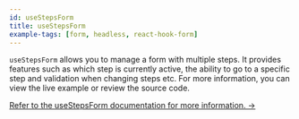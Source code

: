 ```yaml
---
id: useStepsForm
title: useStepsForm
example-tags: [form, headless, react-hook-form]
---
```


`useStepsForm` allows you to manage a form with multiple steps. It provides features such as which step is currently active, the ability to go to a specific step and validation when changing steps etc. For more information, you can view the live example or review the source code.

[Refer to the useStepsForm documentation for more information. →](/docs/packages/list-of-packages)

<CodeSandboxExample path="form-react-hook-form-use-steps-form" />
